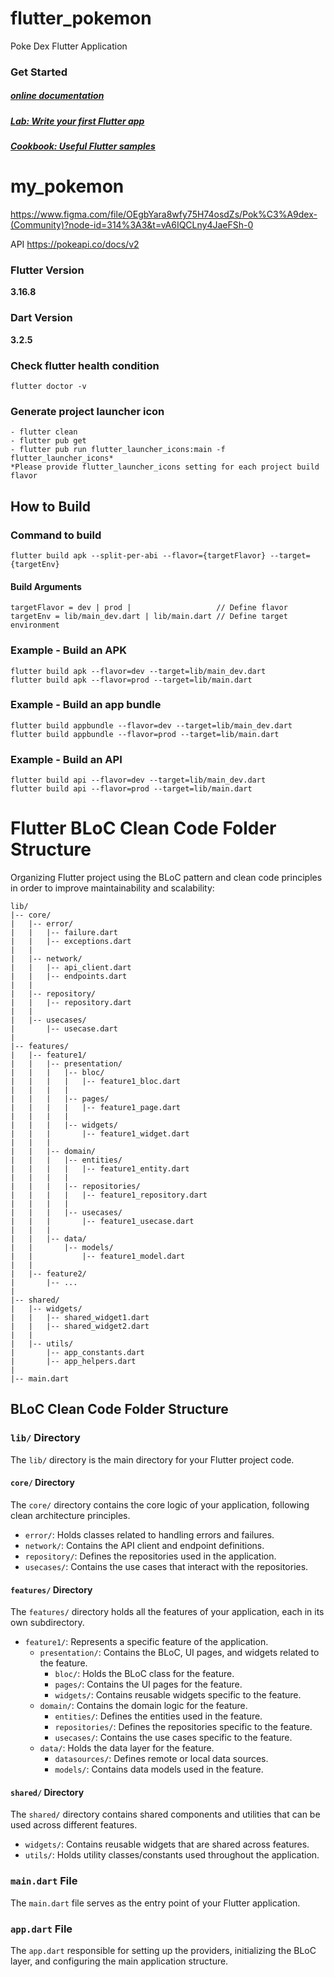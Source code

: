 # flutter_pokemon

Poke Dex Flutter Application

### Get Started
##### [online documentation](https://flutter.dev/docs)
##### [Lab: Write your first Flutter app](https://flutter.dev/docs/get-started/codelab)
##### [Cookbook: Useful Flutter samples](https://flutter.dev/docs/cookbook)

# my_pokemon
https://www.figma.com/file/OEgbYara8wfy75H74osdZs/Pok%C3%A9dex-(Community)?node-id=314%3A3&t=vA6IQCLny4JaeFSh-0

API
https://pokeapi.co/docs/v2

### Flutter Version
**3.16.8**

### Dart Version
**3.2.5**

### Check flutter health condition
```
flutter doctor -v
```

### Generate project launcher icon
```
- flutter clean
- flutter pub get
- flutter pub run flutter_launcher_icons:main -f flutter_launcher_icons*
*Please provide flutter_launcher_icons setting for each project build flavor
```

## How to Build
### Command to build
```
flutter build apk --split-per-abi --flavor={targetFlavor} --target={targetEnv}
```

#### Build Arguments
```
targetFlavor = dev | prod |                   // Define flavor
targetEnv = lib/main_dev.dart | lib/main.dart // Define target environment
```

### Example - Build an APK
```
flutter build apk --flavor=dev --target=lib/main_dev.dart
flutter build apk --flavor=prod --target=lib/main.dart
```

### Example - Build an app bundle
```
flutter build appbundle --flavor=dev --target=lib/main_dev.dart
flutter build appbundle --flavor=prod --target=lib/main.dart
```

### Example - Build an API
```
flutter build api --flavor=dev --target=lib/main_dev.dart
flutter build api --flavor=prod --target=lib/main.dart
```


# Flutter BLoC Clean Code Folder Structure

Organizing Flutter project using the BLoC pattern and clean code principles in order to improve maintainability and scalability:

```plaintext
lib/
|-- core/
|   |-- error/
|   |   |-- failure.dart
|   |   |-- exceptions.dart
|   |
|   |-- network/
|   |   |-- api_client.dart
|   |   |-- endpoints.dart
|   |
|   |-- repository/
|   |   |-- repository.dart
|   |
|   |-- usecases/
|       |-- usecase.dart
|
|-- features/
|   |-- feature1/
|   |   |-- presentation/
|   |   |   |-- bloc/
|   |   |   |   |-- feature1_bloc.dart
|   |   |   |
|   |   |   |-- pages/
|   |   |   |   |-- feature1_page.dart
|   |   |   |
|   |   |   |-- widgets/
|   |   |       |-- feature1_widget.dart
|   |   |
|   |   |-- domain/
|   |   |   |-- entities/
|   |   |   |   |-- feature1_entity.dart
|   |   |   |
|   |   |   |-- repositories/
|   |   |   |   |-- feature1_repository.dart
|   |   |   |
|   |   |   |-- usecases/
|   |   |       |-- feature1_usecase.dart
|   |   |
|   |   |-- data/
|   |       |-- models/
|   |           |-- feature1_model.dart
|   |
|   |-- feature2/
|       |-- ...
|
|-- shared/
|   |-- widgets/
|   |   |-- shared_widget1.dart
|   |   |-- shared_widget2.dart
|   |
|   |-- utils/
|       |-- app_constants.dart
|       |-- app_helpers.dart
|
|-- main.dart
```

## BLoC Clean Code Folder Structure

### `lib/` Directory

The `lib/` directory is the main directory for your Flutter project code.

#### `core/` Directory

The `core/` directory contains the core logic of your application, following clean architecture principles.

- `error/`: Holds classes related to handling errors and failures.
- `network/`: Contains the API client and endpoint definitions.
- `repository/`: Defines the repositories used in the application.
- `usecases/`: Contains the use cases that interact with the repositories.

#### `features/` Directory

The `features/` directory holds all the features of your application, each in its own subdirectory.

- `feature1/`: Represents a specific feature of the application.
    - `presentation/`: Contains the BLoC, UI pages, and widgets related to the feature.
        - `bloc/`: Holds the BLoC class for the feature.
        - `pages/`: Contains the UI pages for the feature.
        - `widgets/`: Contains reusable widgets specific to the feature.
    - `domain/`: Contains the domain logic for the feature.
        - `entities/`: Defines the entities used in the feature.
        - `repositories/`: Defines the repositories specific to the feature.
        - `usecases/`: Contains the use cases specific to the feature.
    - `data/`: Holds the data layer for the feature.
        - `datasources/`: Defines remote or local data sources.
        - `models/`: Contains data models used in the feature.

#### `shared/` Directory

The `shared/` directory contains shared components and utilities that can be used across different features.

- `widgets/`: Contains reusable widgets that are shared across features.
- `utils/`: Holds utility classes/constants used throughout the application.

### `main.dart` File

The `main.dart` file serves as the entry point of your Flutter application.

### `app.dart` File

The `app.dart` responsible for setting up the providers, initializing the BLoC layer, and configuring the main application structure.